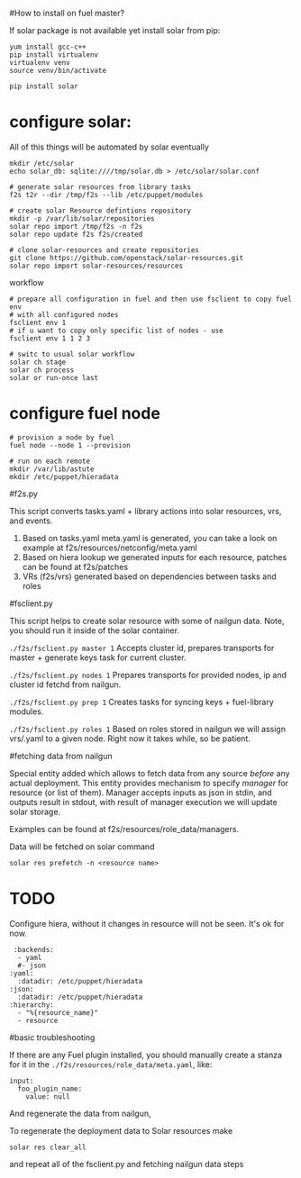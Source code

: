 #How to install on fuel master?

If solar package is not available yet install solar from pip:

```
yum install gcc-c++
pip install virtualenv
virtualenv venv
source venv/bin/activate

pip install solar
```

# configure solar:
All of this things will be automated by solar eventually

```
mkdir /etc/solar
echo solar_db: sqlite:////tmp/solar.db > /etc/solar/solar.conf

# generate solar resources from library tasks
f2s t2r --dir /tmp/f2s --lib /etc/puppet/modules

# create solar Resource defintions repository
mkdir -p /var/lib/solar/repositories
solar repo import /tmp/f2s -n f2s
solar repo update f2s f2s/created

# clone solar-resources and create repositories
git clone https://github.com/openstack/solar-resources.git
solar repo import solar-resources/resources
```

workflow
```
# prepare all configuration in fuel and then use fsclient to copy fuel env
# with all configured nodes
fsclient env 1
# if u want to copy only specific list of nodes - use
fsclient env 1 1 2 3

# switc to usual solar workflow
solar ch stage
solar ch process
solar or run-once last
```

# configure fuel node

```
# provision a node by fuel
fuel node --node 1 --provision

# run on each remote
mkdir /var/lib/astute
mkdir /etc/puppet/hieradata
```

#f2s.py

This script converts tasks.yaml + library actions into solar resources,
vrs, and events.

1. Based on tasks.yaml meta.yaml is generated, you can take a look on example
at f2s/resources/netconfig/meta.yaml
2. Based on hiera lookup we generated inputs for each resource, patches can be
found at f2s/patches
3. VRs (f2s/vrs) generated based on dependencies between tasks and roles

#fsclient.py

This script helps to create solar resource with some of nailgun data.
Note, you should run it inside of the solar container.

`./f2s/fsclient.py master 1`
Accepts cluster id, prepares transports for master + generate keys task
for current cluster.

`./f2s/fsclient.py nodes 1`
Prepares transports for provided nodes, ip and cluster id fetchd from nailgun.

`./f2s/fsclient.py prep 1`
Creates tasks for syncing keys + fuel-library modules.

`./f2s/fsclient.py roles 1`
Based on roles stored in nailgun we will assign vrs/<role>.yaml to a given
node. Right now it takes while, so be patient.

#fetching data from nailgun

Special entity added which allows to fetch data from any source
*before* any actual deployment.
This entity provides mechanism to specify *manager* for resource (or list of them).
Manager accepts inputs as json in stdin, and outputs result in stdout,
with result of manager execution we will update solar storage.

Examples can be found at f2s/resources/role_data/managers.

Data will be fetched on solar command

`solar res prefetch -n <resource name>`

# TODO

Configure hiera, without it changes in resource will not be seen. It's ok for now.
```
 :backends:
  - yaml
  #- json
:yaml:
  :datadir: /etc/puppet/hieradata
:json:
  :datadir: /etc/puppet/hieradata
:hierarchy:
  - "%{resource_name}"
  - resource
```


#basic troubleshooting

If there are any Fuel plugin installed, you should manually
create a stanza for it in the `./f2s/resources/role_data/meta.yaml`,
like:
```
input:
  foo_plugin_name:
    value: null
```

And regenerate the data from nailgun,

To regenerate the deployment data to Solar resources make
```
solar res clear_all
```

and repeat all of the fsclient.py and fetching nailgun data steps
